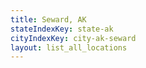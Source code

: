 ```yaml
---
title: Seward, AK
stateIndexKey: state-ak
cityIndexKey: city-ak-seward
layout: list_all_locations
---
```

